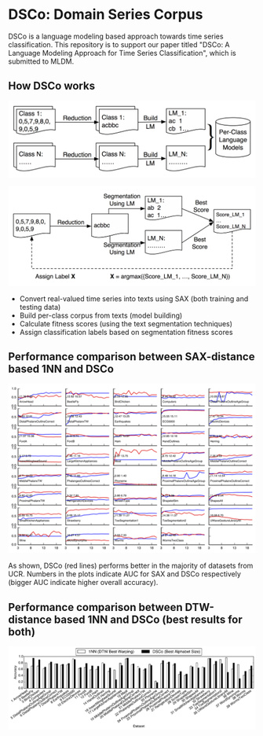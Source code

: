 # DSCo: Domain Series Corpus

DSCo is a language modeling based approach towards time series classification.
This repository is to support our paper titled "DSCo: A Language Modeling Approach for Time Series Classification", which is submitted to MLDM.

## How DSCo works

![Flowchart of training phase](fig/flowchart.png)

![Flowchart of classification phase](fig/flowchart-classification.png)

* Convert real-valued time series into texts using SAX (both training and testing data)
* Build per-class corpus from texts (model building)
* Calculate fitness scores (using the text segmentation techniques)
* Assign classification labels based on segmentation fitness scores

## Performance comparison between SAX-distance based 1NN and DSCo

![Comparison of SAX and DSCo classification accuracy](fig/sax-dsco.png)

As shown, DSCo (red lines) performs better in the majority of datasets from UCR.
Numbers in the plots indicate AUC for SAX and DSCo respectively (bigger AUC indicate higher overall accuracy).

## Performance comparison between DTW-distance based 1NN and DSCo (best results for both)

![Comparison of DTW and DSCo classification accuracy](fig/dtw-dsco.png)
